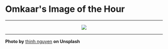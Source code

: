 # Omkaar's Image of the Hour

---

<div align="center">

<a href="https://unsplash.com/photos/food-vendors-display-their-wares-at-a-market-8wIVNc-5YxM">
  <img src="https://images.unsplash.com/photo-1743397015934-3aa9c6199baf?crop=entropy&cs=tinysrgb&fit=max&fm=jpg&ixid=M3w3NjA2Nzh8MHwxfHJhbmRvbXx8fHx8fHx8fDE3NTIwNTg4MDB8&ixlib=rb-4.1.0&q=80&w=1080" style="max-width:100%; height:auto;">
</a>



</div>

---

**Photo by** [thinh nguyen](https://unsplash.com/@thinhngtrung) **on Unsplash**
